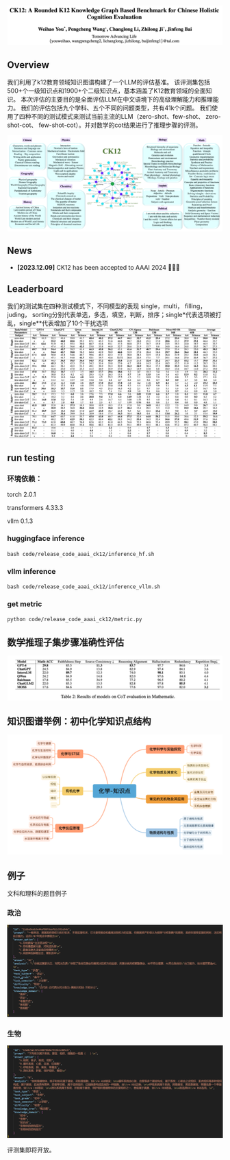 ![example.jpg](https://github.com/tal-tech/chinese-k12-evaluation/blob/main/images/title.png)

## Overview

我们利用了k12教育领域知识图谱构建了一个LLM的评估基准。
该评测集包括500+个一级知识点和1900+个二级知识点，基本涵盖了K12教育领域的全面知识。
本次评估的主要目的是全面评估LLM在中文语境下的高级理解能力和推理能力。
我们的评估包括九个学科、五个不同的问题类型，共有41k个问题。
我们使用了四种不同的测试模式来测试当前主流的LLM（zero-shot、few-shot、 zero-shot-cot、 few-shot-cot）。并对数学的cot结果进行了推理步骤的评测。

![example.jpg](https://github.com/tal-tech/chinese-k12-evaluation/blob/main/images/overview.png)


## News
* **[2023.12.09]** CK12 has been accepted to AAAI 2024 🎉🎉🎉

## Leaderboard
我们的测试集在四种测试模式下，不同模型的表现
single，multi， filling， juding， sorting分别代表单选，多选，填空，判断，排序；single*代表选项被打乱，single**代表增加了10个干扰选项
![example.jpg](https://github.com/tal-tech/chinese-k12-evaluation/blob/main/images/result.png)


## run testing

### 环境依赖：

torch 2.0.1

transformers 4.33.3

vllm 0.1.3

### huggingface inference

`bash code/release_code_aaai_ck12/inference_hf.sh`

### vllm inference

`bash code/release_code_aaai_ck12/inference_vllm.sh`

### get metric

`python code/release_code_aaai_ck12/metric.py`

## 数学推理子集步骤准确性评估
![example.jpg](https://github.com/tal-tech/chinese-k12-evaluation/blob/main/images/math_results.png)


## 知识图谱举例：初中化学知识点结构
![example.jpg](https://github.com/tal-tech/chinese-k12-evaluation/blob/main/images/che.png)


## 例子

文科和理科的题目例子
### 政治
![example.jpg](https://github.com/tal-tech/chinese-k12-evaluation/blob/main/images/exp5.png)

### 生物
![example.jpg](https://github.com/tal-tech/chinese-k12-evaluation/blob/main/images/exp4.png)

评测集即将开放。
